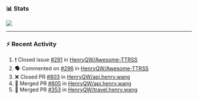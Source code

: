 ### :bar_chart: Stats

<a href="#">
  <img align="center" src="https://github-readme-stats.vercel.app/api?username=henryqw&count_private=true&show_icons=true" />
</a>
<!-- <a href="#">
  <img align="center" src="https://github-readme-stats-git-master.henryqw.vercel.app/api/top-langs/?username=HenryQW&layout=compact" />
</a> -->

---

### :zap: Recent Activity

<!--START_SECTION:activity-->

1. ❗️ Closed issue [#291](https://github.com/HenryQW/Awesome-TTRSS/issues/291) in [HenryQW/Awesome-TTRSS](https://github.com/HenryQW/Awesome-TTRSS)
2. 🗣 Commented on [#296](https://github.com/HenryQW/Awesome-TTRSS/issues/296) in [HenryQW/Awesome-TTRSS](https://github.com/HenryQW/Awesome-TTRSS)
3. ❌ Closed PR [#803](https://github.com/HenryQW/api.henry.wang/pull/803) in [HenryQW/api.henry.wang](https://github.com/HenryQW/api.henry.wang)
4. 🎉 Merged PR [#805](https://github.com/HenryQW/api.henry.wang/pull/805) in [HenryQW/api.henry.wang](https://github.com/HenryQW/api.henry.wang)
5. 🎉 Merged PR [#353](https://github.com/HenryQW/travel.henry.wang/pull/353) in [HenryQW/travel.henry.wang](https://github.com/HenryQW/travel.henry.wang)
<!--END_SECTION:activity-->
